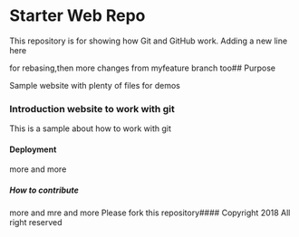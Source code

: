 # Starter Web Repo

This repository is for showing how Git and GitHub work. Adding a new line here

 for rebasing,then more changes from myfeature branch too## Purpose

Sample website with plenty of files for demos
### Introduction website to work with git
This is a sample about how to work with git
#### Deployment
more and more
##### How to contribute
more and mre and more
 Please fork this repository#### Copyright
2018 All right reserved
